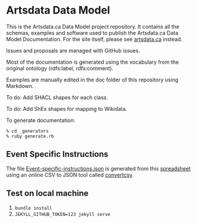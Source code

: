 # Artsdata Data Model

This is the Artsdata.ca Data Model project repository. It contains all the schemas, examples and software used to publish the Artsdata.ca Data Model Documentation. For the site itself, please see [artsdata.ca](http://artsdata.ca) instead.

Issues and proposals are managed with GitHub issues.

Most of the documentation is generated using the vocabulary from the original ontology (rdfs:label, rdfs:comment).

Examples are manually edited in the doc folder of this repository using Markdown.

To do: Add SHACL shapes for each class.

To do: Add ShEx shapes for mapping to Wikidata.

To generate documentation:

    % cd _generators
    % ruby generate.rb


## Event Specific Instructions
The file [Event-specific-instructions.json](/_data/Event-specific-instructions.json) is generated from this [spreadsheet](https://docs.google.com/spreadsheets/d/1zGMVtrMO6Ja82jblir2AUjzSYAciCXBwoNzi-pomGok/edit#gid=0)
using an online CSV to JSON tool called [convertcsv](https://www.convertcsv.com/csv-to-json.html).


## Test on local machine
1. `bundle install`
2. `JEKYLL_GITHUB_TOKEN=123 jekyll serve`